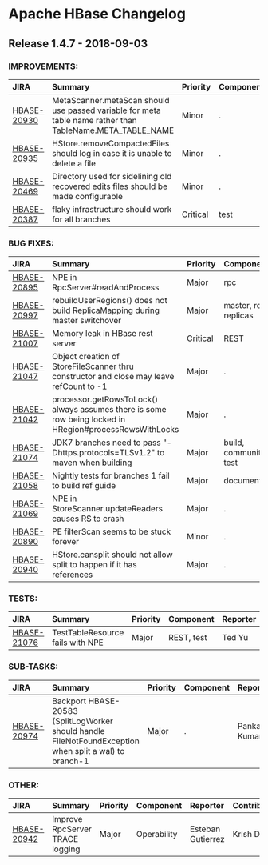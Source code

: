 
<!---
# Licensed to the Apache Software Foundation (ASF) under one
# or more contributor license agreements.  See the NOTICE file
# distributed with this work for additional information
# regarding copyright ownership.  The ASF licenses this file
# to you under the Apache License, Version 2.0 (the
# "License"); you may not use this file except in compliance
# with the License.  You may obtain a copy of the License at
#
#     http://www.apache.org/licenses/LICENSE-2.0
#
# Unless required by applicable law or agreed to in writing, software
# distributed under the License is distributed on an "AS IS" BASIS,
# WITHOUT WARRANTIES OR CONDITIONS OF ANY KIND, either express or implied.
# See the License for the specific language governing permissions and
# limitations under the License.
-->
# Apache HBase Changelog

## Release 1.4.7 - 2018-09-03



### IMPROVEMENTS:

| JIRA | Summary | Priority | Component | Reporter | Contributor |
|:---- |:---- | :--- |:---- |:---- |:---- |
| [HBASE-20930](https://issues.apache.org/jira/browse/HBASE-20930) | MetaScanner.metaScan should use passed variable for meta table name rather than TableName.META\_TABLE\_NAME |  Minor | . | Vishal Khandelwal | Vishal Khandelwal |
| [HBASE-20935](https://issues.apache.org/jira/browse/HBASE-20935) | HStore.removeCompactedFiles should log in case it is unable to delete a file |  Minor | . | Vishal Khandelwal | Vishal Khandelwal |
| [HBASE-20469](https://issues.apache.org/jira/browse/HBASE-20469) | Directory used for sidelining old recovered edits files should be made configurable |  Minor | . | Nihal Jain | Nihal Jain |
| [HBASE-20387](https://issues.apache.org/jira/browse/HBASE-20387) | flaky infrastructure should work for all branches |  Critical | test | Sean Busbey | Sean Busbey |


### BUG FIXES:

| JIRA | Summary | Priority | Component | Reporter | Contributor |
|:---- |:---- | :--- |:---- |:---- |:---- |
| [HBASE-20895](https://issues.apache.org/jira/browse/HBASE-20895) | NPE in RpcServer#readAndProcess |  Major | rpc | Andrew Kyle Purtell | Andrew Kyle Purtell |
| [HBASE-20997](https://issues.apache.org/jira/browse/HBASE-20997) | rebuildUserRegions() does not build ReplicaMapping during master switchover |  Major | master, read replicas | Hua Xiang | Hua Xiang |
| [HBASE-21007](https://issues.apache.org/jira/browse/HBASE-21007) | Memory leak in HBase rest server |  Critical | REST | Bosko Devetak | Bosko Devetak |
| [HBASE-21047](https://issues.apache.org/jira/browse/HBASE-21047) | Object creation of StoreFileScanner thru constructor and close may leave refCount to -1 |  Major | . | Vishal Khandelwal | Vishal Khandelwal |
| [HBASE-21042](https://issues.apache.org/jira/browse/HBASE-21042) | processor.getRowsToLock() always assumes there is some row being locked in HRegion#processRowsWithLocks |  Major | . | Thomas D'Silva | Ted Yu |
| [HBASE-21074](https://issues.apache.org/jira/browse/HBASE-21074) | JDK7 branches need to pass "-Dhttps.protocols=TLSv1.2" to maven when building |  Major | build, community, test | Sean Busbey | Sean Busbey |
| [HBASE-21058](https://issues.apache.org/jira/browse/HBASE-21058) | Nightly tests for branches 1 fail to build ref guide |  Major | documentation | Sean Busbey | Sean Busbey |
| [HBASE-21069](https://issues.apache.org/jira/browse/HBASE-21069) | NPE in StoreScanner.updateReaders causes RS to crash |  Major | . | Thomas D'Silva | Andrew Kyle Purtell |
| [HBASE-20890](https://issues.apache.org/jira/browse/HBASE-20890) | PE filterScan seems to be stuck forever |  Minor | . | Vikas Vishwakarma | Abhishek Goyal |
| [HBASE-20940](https://issues.apache.org/jira/browse/HBASE-20940) | HStore.cansplit should not allow split to happen if it has references |  Major | . | Vishal Khandelwal | Vishal Khandelwal |


### TESTS:

| JIRA | Summary | Priority | Component | Reporter | Contributor |
|:---- |:---- | :--- |:---- |:---- |:---- |
| [HBASE-21076](https://issues.apache.org/jira/browse/HBASE-21076) | TestTableResource fails with NPE |  Major | REST, test | Ted Yu | Sean Busbey |


### SUB-TASKS:

| JIRA | Summary | Priority | Component | Reporter | Contributor |
|:---- |:---- | :--- |:---- |:---- |:---- |
| [HBASE-20974](https://issues.apache.org/jira/browse/HBASE-20974) | Backport HBASE-20583 (SplitLogWorker should handle FileNotFoundException when split a wal) to branch-1 |  Major | . | Pankaj Kumar | Pankaj Kumar |


### OTHER:

| JIRA | Summary | Priority | Component | Reporter | Contributor |
|:---- |:---- | :--- |:---- |:---- |:---- |
| [HBASE-20942](https://issues.apache.org/jira/browse/HBASE-20942) | Improve RpcServer TRACE logging |  Major | Operability | Esteban Gutierrez | Krish Dey |


